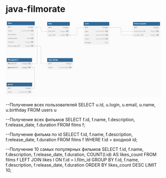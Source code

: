 # java-filmorate

![](src/images/filmorate_er_diagram.png)

--Получение всех пользователей
SELECT 
	u.id,
	u.login,
	u.email,
	u.name,
	u.birthday
FROM users u

--Получение всех фильмов
SELECT 
	f.id,
	f.name,
	f.description,
	f.release_date,
	f.duration
FROM films f;

--Получение фильма по id
SELECT 
	f.id,
	f.name,
	f.description,
	f.release_date,
	f.duration
FROM films f
WHERE f.id = входной id;

--Получение 10 самых популярных фильмов
SELECT 
    f.id,
    f.name,
    f.description,
    f.release_date,
    f.duration,
    COUNT(l.id) AS likes_count
FROM 
    films f
LEFT JOIN 
    likes l ON f.id = l.film_id
GROUP BY 
    f.id, f.name, f.description, f.release_date, f.duration
ORDER BY 
    likes_count DESC
LIMIT 10;